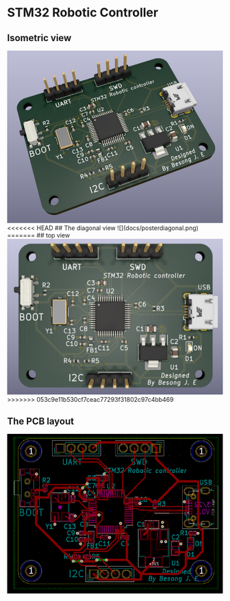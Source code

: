 # STM32 Robotic Controller

## Isometric view 
<img src='docs/posterdiagonal.PNG' width='800'>
<<<<<<< HEAD
 ## The diagonal view
 ![](docs/posterdiagonal.png)
=======
 ## top view 
 <img src='docs/posterimage.PNG' width='800'>
>>>>>>> 053c9e11b530cf7ceac77293f31802c97c4bb469

## The PCB layout
<img src='docs/pcb layout.PNG' width='800'>

